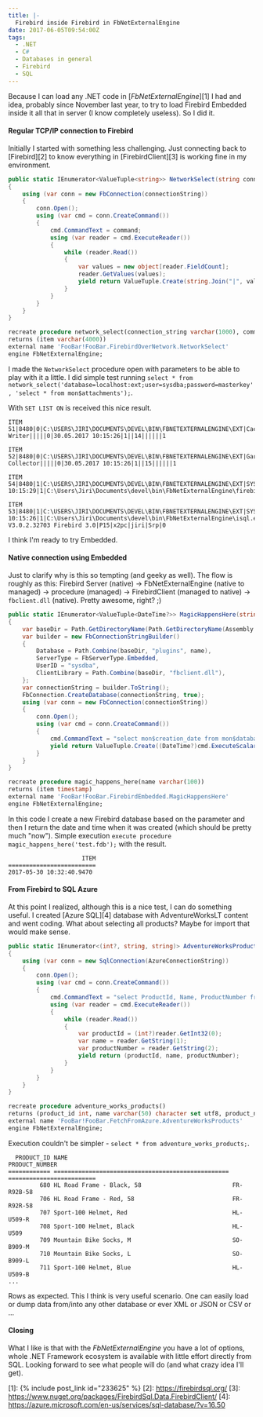 ```yaml
---
title: |-
  Firebird inside Firebird in FbNetExternalEngine
date: 2017-06-05T09:54:00Z
tags:
  - .NET
  - C#
  - Databases in general
  - Firebird
  - SQL
---
```

Because I can load any .NET code in [_FbNetExternalEngine_][1] I had and idea, probably since November last year, to try to load Firebird Embedded inside it all that in server (I know completely useless). So I did it.  

<!-- excerpt -->

#### Regular TCP/IP connection to Firebird

Initially I started with something less challenging. Just connecting back to [Firebird][2] to know everything in [FirebirdClient][3] is working fine in my environment.

```csharp
public static IEnumerator<ValueTuple<string>> NetworkSelect(string connectionString, string command)
{
	using (var conn = new FbConnection(connectionString))
	{
		conn.Open();
		using (var cmd = conn.CreateCommand())
		{
			cmd.CommandText = command;
			using (var reader = cmd.ExecuteReader())
			{
				while (reader.Read())
				{
					var values = new object[reader.FieldCount];
					reader.GetValues(values);
					yield return ValueTuple.Create(string.Join("|", values.Select(x => x.ToString().Trim())));
				}
			}
		}
	}
}
``` 

```sql
recreate procedure network_select(connection_string varchar(1000), command varchar(1000))
returns (item varchar(4000))
external name 'FooBar!FooBar.FirebirdOverNetwork.NetworkSelect'
engine FbNetExternalEngine;
```

I made the `NetworkSelect` procedure open with parameters to be able to play with it a little. I did simple test running `select * from network_select('database=localhost:ext;user=sysdba;password=masterkey', 'select * from mon$attachments');`.

With `SET LIST ON` is received this nice result.  

```text
ITEM                            51|8480|0|C:\USERS\JIRI\DOCUMENTS\DEVEL\BIN\FBNETEXTERNALENGINE\EXT|Cache Writer|||||0|30.05.2017 10:15:26|1||14||||||1

ITEM                            52|8480|0|C:\USERS\JIRI\DOCUMENTS\DEVEL\BIN\FBNETEXTERNALENGINE\EXT|Garbage Collector|||||0|30.05.2017 10:15:26|1||15||||||1

ITEM                            54|8480|1|C:\USERS\JIRI\DOCUMENTS\DEVEL\BIN\FBNETEXTERNALENGINE\EXT|SYSDBA|NONE|TCPv4|127.0.0.1/61365|8480|0|30.05.2017 10:15:29|1|C:\Users\Jiri\Documents\devel\bin\FbNetExternalEngine\firebird.exe|16|5.9.1.0|P13|x2pc|Jiri|Srp|0

ITEM                            53|8480|1|C:\USERS\JIRI\DOCUMENTS\DEVEL\BIN\FBNETEXTERNALENGINE\EXT|SYSDBA|NONE|TCPv6|::1/61364|8952|4|30.05.2017 10:15:26|1|C:\Users\Jiri\Documents\devel\bin\FbNetExternalEngine\isql.exe|28|WI-V3.0.2.32703 Firebird 3.0|P15|x2pc|jiri|Srp|0
```

I think I'm ready to try Embedded.

#### Native connection using Embedded

Just to clarify why is this so tempting (and geeky as well). The flow is roughly as this: Firebird Server (native) → FbNetExternalEngine (native to managed) → procedure (managed) → FirebirdClient (managed to native) → `fbclient.dll` (native). Pretty awesome, right? ;)

```csharp
public static IEnumerator<ValueTuple<DateTime?>> MagicHappensHere(string name)
{
	var baseDir = Path.GetDirectoryName(Path.GetDirectoryName(Assembly.GetExecutingAssembly().Location));
	var builder = new FbConnectionStringBuilder()
	{
		Database = Path.Combine(baseDir, "plugins", name),
		ServerType = FbServerType.Embedded,
		UserID = "sysdba",
		ClientLibrary = Path.Combine(baseDir, "fbclient.dll"),
	};
	var connectionString = builder.ToString();
	FbConnection.CreateDatabase(connectionString, true);
	using (var conn = new FbConnection(connectionString))
	{
		conn.Open();
		using (var cmd = conn.CreateCommand())
		{
			cmd.CommandText = "select mon$creation_date from mon$database";
			yield return ValueTuple.Create((DateTime?)cmd.ExecuteScalar());
		}
	}
}
```

```sql
recreate procedure magic_happens_here(name varchar(100))
returns (item timestamp)
external name 'FooBar!FooBar.FirebirdEmbedded.MagicHappensHere'
engine FbNetExternalEngine;
```

In this code I create a new Firebird database based on the parameter and then I return the date and time when it was created (which should be pretty much "now"). Simple execution `execute procedure magic_happens_here('test.fdb');` with the result.

```text
                     ITEM
=========================
2017-05-30 10:32:40.9470
```

#### From Firebird to SQL Azure

At this point I realized, although this is a nice test, I can do something useful. I created [Azure SQL][4] database with AdventureWorksLT content and went coding. What about selecting all products? Maybe for import that would make sense.

```csharp
public static IEnumerator<(int?, string, string)> AdventureWorksProducts()
{
	using (var conn = new SqlConnection(AzureConnectionString))
	{
		conn.Open();
		using (var cmd = conn.CreateCommand())
		{
			cmd.CommandText = "select ProductId, Name, ProductNumber from SalesLT.Product";
			using (var reader = cmd.ExecuteReader())
			{
				while (reader.Read())
				{
					var productId = (int?)reader.GetInt32(0);
					var name = reader.GetString(1);
					var productNumber = reader.GetString(2);
					yield return (productId, name, productNumber);
				}
			}
		}
	}
}
```

```sql
recreate procedure adventure_works_products()
returns (product_id int, name varchar(50) character set utf8, product_number varchar(25) character set utf8)
external name 'FooBar!FooBar.FetchFromAzure.AdventureWorksProducts'
engine FbNetExternalEngine;
```

Execution couldn't be simpler - `select * from adventure_works_products;`.

```text
  PRODUCT_ID NAME                                               PRODUCT_NUMBER
============ ================================================== =========================
         680 HL Road Frame - Black, 58                          FR-R92B-58
         706 HL Road Frame - Red, 58                            FR-R92R-58
         707 Sport-100 Helmet, Red                              HL-U509-R
         708 Sport-100 Helmet, Black                            HL-U509
         709 Mountain Bike Socks, M                             SO-B909-M
         710 Mountain Bike Socks, L                             SO-B909-L
         711 Sport-100 Helmet, Blue                             HL-U509-B
...
```

Rows as expected. This I think is very useful scenario. One can easily load or dump data from/into any other database or ever XML or JSON or CSV or ...

#### Closing

What I like is that with the _FbNetExternalEngine_ you have a lot of options, whole .NET Framework ecosystem is available with little effort directly from SQL. Looking forward to see what people will do (and what crazy idea I'll get). 

[1]: {% include post_link id="233625" %}
[2]: https://firebirdsql.org/
[3]: https://www.nuget.org/packages/FirebirdSql.Data.FirebirdClient/
[4]: https://azure.microsoft.com/en-us/services/sql-database/?v=16.50